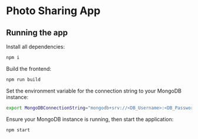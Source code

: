 # Photo Sharing App

## Running the app

Install all dependencies:

```bash
npm i
```

Build the frontend:

```bash
npm run build
```

Set the environment variable for the connection string to your MongoDB instance:

```bash
export MongoDBConnectionString="mongodb+srv://<DB_Username>:<DB_Password>@<DB_URL>/?retryWrites=true&w=majority"
```

Ensure your MongoDB instance is running, then start the application:

```bash
npm start
```
